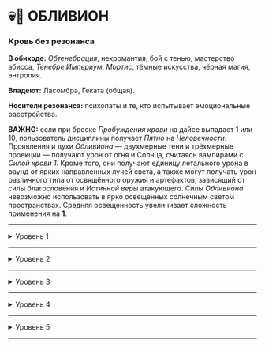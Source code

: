 # 💀🦇 ОБЛИВИОН

### Кровь без резонанса

**В обиходе:** *Обтенебрация*, некромантия, бой с тенью, мастерство абисса, *Тенебре Империум*, *Мортис*, тёмные искусства, чёрная магия, энтропия.

**Владеют:** Ласомбра, Геката (общая).

**Носители резонанса:** психопаты и те, кто испытывает эмоциональные расстройства.

**ВАЖНО:** если при броске *Пробуждения крови* на дайсе выпадает 1 или 10, пользователь дисциплины получает *Пятно* на *Человечности*.
Проявления и духи *Обливиона* — двухмерные тени и трёхмерные проекции — получают урон от огня и Солнца, считаясь вампирами с *Силой крови 1*. Кроме того, они получают единицу летального урона в раунд от ярких направленных лучей света, а также могут получать урон различного типа от освящённого оружия и артефактов, зависящий от силы благословения и *Истинной веры* атакующего. Силы *Обливиона* невозможно использовать в ярко освещенных солнечным светом пространствах. Средняя освещенность увеличивает сложность применения на **1**.

___

<details>
<summary>Уровень 1</summary>

### ● 🦇 Теневой плащ

- **Стоимость**: —
- **Дайспул**: —
- **Система**: Вампир изменяет окружающие тени так, чтобы маскировать свою внешность или выглядеть более устрашающим, благодаря чему он пассивно получает бонус **+2** к броскам *Запугивания* против смертных и *Скрытности*.
- **Длительность**: —

___

### ● 🦇 Взор Обливиона

- **Стоимость**: —
- **Дайспул**: —
- **Система**: Закрывая глаза, вампир заполняет радужные оболочки *Обливионом*, благодаря чему он получает возможность видеть в кромешной тьме и различать призраков, которые не скрывают своего присутствия. Все штрафы за темноту, в том числе — сверхъестественную, перестают действовать. Способность не предоставляет возможности физического взаимодействия с призраками.
- **Длительность**: 1 сцена

___

### ● 💀 Прах к праху 🍷

- **Стоимость**: 1 пробуждение крови
- **Дайспул**: *Выносливость* + *Обливион* против *Выносливость* + *Медицина*/*Стойкость*
- **Система**: Способность позволяет вампиру уничтожить свежее или старое тело, введя часть своей крови в труп. Сила не воздействует на вампиров, однако действует на оживлённых мертвецов. Выполнив *пробуждение* и окропив труп своей кровью, вампир разрушает неподвижный труп за **3 хода** без проверки. Если речь идёт о "зомби", необходимо выполнить проверку дайспула. При успехе труп рассыпается за **5 ходов – N сдвигов** (минимум = 1 ход), разрушающиеся трупы оказываются *физически ослаблены*. При критическом успехе тело рассыпается мгновенно. При полном провале тело начинает гнить, однако не разрушается и оказывается иммунным к этой силе со стороны любого заклинателя.
- **Длительность**: переменная

___

### ● 💀 Сковывающие оковы

- **Стоимость**: —
- **Дайспул**: —
- **Система**: Закрывая глаза, вампир заполняет радужные оболочки блеклым отражением действительности, благодаря чему он в дальнейшем получает возможность воспринимать объекты или места, важные для призраков. Подобные "оковы" выступают в качестве якорей, которые привязывают мертвецов к физической реальности. Определение "оков" упрощает некроманту задачи манипуляции призраками. "Оковы" излучают различные ауры, обладая запахами и подсветкой, соответствующими отношению призрака к этим объектам. Пока сила активна, некромант получает штраф **–2** ко всем броскам *Бдительности*, *Смекалки* и *Решительности*, не связанным непосредственно с "оковами".
- **Длительность**: 1 сцена
</details>

___

<details>
<summary>Уровень 2</summary>

### ●● 🦇 Призыв тени 🍷

- **Стоимость**: 1 пробуждение крови
- **Дайспул**: —
- **Система**: Вампир получает возможность отбросить сверхъестественную тень, которая следует за ним и повторяет его движения, иногда разрастаясь и искажаясь в зависимости от темперамента заклинателя. Любой, кто видит вампира, может заметить неестественность тени, пройдя проверку *Смекалки* + *Бдительности* **(3)**. Вампир может направлять свою тень, удлиняя или искажая её, но не отрывая от себя. Тень может быть удлинена на 2 × (*Обливион*) метров. Для любого, кто стоит в отбрасываемой вампиром тени, урон в *СВ * в социальном конфликте увеличивается на 1.
- **Длительность**: 1 сцена

___

### ●● 🦇 Руки Аримана (💪 ●●) 🍷

- **Стоимость**: 1 пробуждение крови
- **Дайспул**: *Смекалка* + *Обливион*
- **Система**: Вампир призывает отростки Абисса на неосвещенных местах. Сконцентрировавшись в течение хода и выполнив *Пробуждение*, вампир получает возможность выполнять удары (поверхностный урон) и захваты против целей на расстоянии. Дополнительные "руки" можно создавать, разбивая дайспул. Для атак и уворотов "рук" используется дайспул, к наносимому урону добавляется половина *Могущества* с округлением вверх. Длина "рук" составляет 2 × *Обливион* метров. У "рук" есть **3 ОЗ**, урон наносится дневным светом или ярким факелом. Можно выполнить бросок дайспула для превозмогания света на один ход, в результате чего "руки" получают единицу урона, но могут продолжить преследовать жертву. Пока сила активна вампир может только контролировать "руки". "Руки" позволяют выполнять базовые действия, такие как открытие дверей или нажатие рычагов, однако ими нельзя, например, вводить текст или управлять транспортом. "Руки" перемещаются по земле. Захваченная "руками" жертва должна пройти проверку *Решительности* + *Самообладания* против дайспула, чтобы высвободиться из захвата и пройти сквозь тень.
- **Длительность**: 1 сцена, до завершения или уничтожения

___

### ●● 💀 Роковое предвиденье (👁‍🗨 ●●) 🍷

- **Стоимость**: 1 пробуждение крови
- **Дайспул**: *Решительность* + *Обливион* (**3 или выше**)
- **Система**: Сила позволяет вампиру просканировать любого не-вампира и получить видение приближающейся смерти, которая может случиться как через минуту, так и через несколько десятилетий. Глаза вампира становятся абсолютно чёрными, и в течение 1 хода он застывает в неподвижности, просматривая судьбу своего визави и не имея возможности выполнять любые другие взаимодействия. Вампир должен иметь возможность слышать или видеть свою цель при выполнении броска дайспула. Успех позволяет увидеть тело, каждый дополнительный сдвиг — дополнительную улику (характер смерти, время и место смерти, имя и лицо первого увидевшего труп человека). Критический успех позволяет вампиру получить отчётливое видение и ощутить мотив, если жертва была убита преднамеренно. Полный провал оставляет вампира ослеплённым до конца сцены, и он больше не сможет использовать эту силу на той же цели. Если кто-нибудь пытается предотвратить увиденную судьбу, вся вселенная противостоит этому с помощью различных хаотичных проявлений. Сложность действий, направленных на предотвращение гибели, увеличивается на 1 до выполнения судьбы, предотвращения судьбы или завершения истории.
- **Длительность**: до выполнения, предотвращения или завершения истории

___

### ●● 💀 Там, где истончается Завеса 🍷

- **Стоимость**: 1 пробуждение крови
- **Дайспул**: *Смекалка* + *Обливион* (**3**)
- **Система**: Сила позволяет вампиру ощутить, насколько истончена *Завеса* между физическим миром и *Темными землями*. Выполнив *Пробуждение* и совершив успешный бросок дайспула, вампир может ощутить толщину *Завесы* в месте размером со здание или достопримечательность. При критическом успехе можно найти точку, где толщина *Завесы* была изменена недавно (что обычно свидетельствует об убийстве, частых ритуалах некромантии или местах со святой/нечистой аурой и т. д.). При полном провале сила даёт ложное прочтение обстановки. Без применения этой силы заклинатели не могут получить преимуществ от истончения *Завесы*.
 - **Непроницаемая**: здесь не случалось смертей, святая земля. Вампиры и призраки не могут пересекать *Завесу* в этом месте.
 - **Плотная**: смерть произошла давным-давно, место благодати. Эффекта нет.
 - **Тонкая**: смерть произошла недавно, место часто посещают меланхолики. **–1** к **СЛ** бросков *Обливиона*.
 - **Прорванная**: произошла серия смертей, некроманты проводят церемонии. **–2** к **СЛ** бросков *Обливиона*.
 - **Отсутствующая**: некромант использовал *Разрез Завесы* (🦴 ●●●●), призраки регулярно пересекают эту часть *Завесы*. **–2** к **СЛ** бросков *Обливиона*, призраки могут свободно проходить в *Темные земли* и из них, смертные получают в этом месте **2 поверхностных урона**, которые нельзя излечить до ухода из зоны.
- **Длительность**: 1 сцена
</details>

___

<details>
<summary>Уровень 3</summary>

### ●●● 🦇 Теневая проекция 🍷

- **Стоимость**: 1 пробуждение крови
- **Дайспул**: —
- **Система**: Вампир получает возможность спроецировать свои чувства на любую тень в зоне видимости, слыша и видя все, что он мог бы воспринимать, находясь внутри этой тени (включая тень, созданную *Призывом тени*). Присутствие вампира в тени можно ощутить только сверхъестественными способами. Вампир способен одновременно ощущать и свое окружение, и окружение тени.
- **Длительность**: до 1 сцены

___

### ●●● 🦇 Прикосновение Обливиона 🍷

- **Стоимость**: 1 пробуждение крови
- **Дайспул**: —
- **Система**: Вампир получает возможность пропустить сквозь себя *Обливиона* в жертву при физическом касании, вызывая некоторое подобие электроразряда, стремительно состаривающего часть тела жертвы. Выполнив *Пробуждение крови*, вампир хватает свою жертву (*Сила* + *Драка*, если жертва уворачивается или сопротивляется), в результате чего цель получает **2 летального урона** и *травму*. Если целью стала рука или нога, соответствующий сустав оказывается поврежден, и смертному потребуется длительная реабилитация, а вампиру придется исцелять летальный урон по стандартным правилам. Аналогичным образом касание может ослепить, оглушить или обезмолвить цель.
 - **Голова**: –1 к физическим дайспулам, –2 к ментальным дайспулам;
 - **Конечность**: –3 к дайспулам при выполнении действий с помощью повреждённой конечности;
 - **Органы чувств**: –3 к дайспулам при соответствующих действиях (включая бой).
- **Длительность**: 1 ход

___

### ●●● 💀 Аура разложения 🍷

- **Стоимость**: 1 пробуждение крови
- **Дайспул**: *Выносливость* + *Обливион* против *Выносливости* + *Медицины*/*Стойкости*
- **Система**: Вампир получает возможность состаривать и увядать всё живое вокруг него. Выполнив *Пробуждение* и совершив успешный бросок *Выносливости* + *Обливиона* **(3)**, неразумные органические и неорганические материалы в радиусе 5 метров от заклинателя начинают стариться и разлагаться: растения вянут и чернеют, еда гниёт в упаковке, кирпичи начинают крошиться. Поглощенная еда наносит 2 неуполовиниваемых поверхностных урона в каждой последующей сцене, пока не будет выполнен успешный бросок *Интеллекта* + *Медицины* (**3**). Все живое в этом радиусе должно пройти проверку дайспула против броска активации силы. За каждый сдвиг при провале жертва получает 1 неуполовиниваемого поверхностного урона. Урон медленно наносится в течение всей сцены. Повторные применения силы не наносят дополнительный урон уже пострадавшим жертвам. Во время действия силы легко различим излучаемый вампиром запах гниения. Пока сила активна, вампир получает штраф **–2** ко всем социальным броскам положительного или дипломатического характера, если он ведет общение с кем-то в личном присутствии.
- **Длительность**: 1 сцена

___

### ●●● 💀 Праздник страсти (⚓ ●●)

- **Стоимость**: —
- **Дайспул**: *Решительность* + *Обливион* против *Решительности* + *Самообладания*
- **Система**: Сила позволяет вампиру питаться эмоциями призраков, которые удерживают их на земле, создавая воронку между своим ртом и призраком. Расстояние между вампиром и призраком должно не превышать 3 метров. При успешном броске дайспула вампир наносит 1 летальный урон в *СВ* призрака и снижает уровень голода на 1 до конца ночи. Голод возвращается на следую ночь. Кормление от призраков может становиться причиной появления *Пятен на человечности*, т. к. после поглощения всех эмоций призрака (от 1 до 5), последний может стать неконтролируемым, убийственным и разрушительным.
- **Длительность**:  пассивно
</details>

___

<details>
<summary>Уровень 4</summary>

### ●●●● 🦇 Стигийская пелена 🍷

- **Стоимость**: 1 пробуждение крови
- **Дайспул**: —
- **Система**: Вампир извлекает тьму из находящейся рядом тени, заливая пространство тенью, сравнимой с безлунной ночью, приглушая и делая неразборчивыми звуки. Выполнив *пробуждение* и потратив ход на концентрацию, заклинатель начинает распространять тени на выбранном пространстве. Эффект воздействует на круг с радиусом = 2 × *Забытье*. Центром круга является Заклинатель или выбранная точка в его поле зрения. Наблюдатели за зоной воздействия видят, как все тени вокруг разрастаются и создают пелену. Любой, пойманный в пелену, получает штраф в –3 ко всем броскам, если только он не имеет возможности видеть в сверхъестественной тьме. Любой смертный, оказавшийся в пелене, каждый ход получает 1 поверхностного урона от удушения, пока не выйдет из зоны воздействия.
- **Длительность**: 1 сцена

___

### ●●●● 🦇 Муфта Умбры 🍷🖤

- **Стоимость**: 1 пробуждение крови, 1 пятно
- **Дайспул**: *Смекалка* + *Обливион* против *Ловкости* + *Смекалки*
- **Система**: Вампир создает временный портал прямо в тени жертвы, из-за чего она проваливается сквозь *Обливион* и вываливается наружу сквозь тень заклинателя. Для применения силы заклинатель должен отчетливо видеть цель и ее тень. Заклинатель проходит проверку дайспула для размещения тени под жертвой, создавая сверхъестественную дыру в пространстве. Подобное путешествие обычно обескураживает жертву — смертный придет в ужас, а вампир должен пройти проверку *Безумия ярости* или *Безумия ужаса* (на усмотрение Рассказчика) против **СЛ 4**.
- **Длительность**: мгновенно

___

### ●●●● 💀 Некротическая чума 🍷🖤🖤

- **Стоимость**: 1 пробуждение крови
- **Дайспул**: *Интеллект* + *Обливион* против *Выносливость* + *Медицина*/*Стойкость*
- **Система**: С помощью касания вампир отравляет кровь смертной цели, наполняя её болезнью, которая разрушает тело цели и может распространиться на других смертных. Некроманты с опытом в *Медицине* способны придать чуме внешний вид реально существующей болезни. Симптомы болезни исчезают через время даже без медицинского вмешательства и вне зависимости от того, выживет ли жертва. Бросок дайспула не требуется, если жертва представляет собой слабого смертного (младенец, старик, больной, выздоравливающий, умирающий или человек с менее, чем 3 незачеркнутыми ОЗ). Силу нельзя применять на вампирах. Поражённые жертвы получают 1 летальное ранение раз в сцену после заражения. Количество сцен воздействия чумы равно уровню *Обливиона* вампира. Болезнь нельзя излечить медицинскими средствами, но можно поглощением крови. При критическом успехе вампир может сделать чуму заразной (через касание), каждый последующий заражённый  страдает на 1 сцену меньше того, кто его заразил. При полном провале вампир заражает собственную кровь, получая 3 летальных урона — из заклинателя начинает выплёскиваться заражённая кровь, а он сам должен выполнить дополнительное *Пробуждение крови*.
- **Длительность**: 1 ход на активацию, затем в зависимости от условий
</details>

___

<details>
<summary>Уровень 5</summary>

### ●●●●● 🦇 Шаг в тень 🍷

- **Стоимость**: 1 пробуждение крови
- **Дайспул**: —
- **Система**: Ступая в тень, заклинатель исчезает, и спустя ход появляется из той же или другой тени на расстоянии от точки входа. Вампир должен выбрать достаточно большую тень, чтобы она могла покрыть его полностью. Тень для выхода должен находиться в поле зрения (возможно, сверхъестественного). При перемещении можно взять с собой "спутника", однако если такое перемещение выполняется без его согласия, необходимо выполнить успешный захват. Если в результате применения силы вампир получает *Пятно на человечности*, то спутник также получает *Пятно*.
- **Длительность**: 1 ход

___

### ●●●●● 🦇 Сумрачный аватар 🍷🍷

- **Стоимость**: 2 пробуждения крови
- **Дайспул**: —
- **Система**: Вампир получает возможность превратить своё естество в тень, став двухмерным пятном тьмы, способным проскользнуть по любой поверхности сквозь наименьшие щели и трещины. В этой форме вампир может получать урон только от огня и солнечного света. На трансформацию требуется 1 ход, в течение которого вампир не делает ничего другого. После трансформации вампир перемещается со скоростью ходьбы по земле или стенам, останавливаясь только перед герметичными барьерами. Вампир получает возможность окутывать жертв собой, снижая их дайспулы на **3 дайса** и удушая смертных подобием *Стигийской пелены* (💀●●●●). Если вампир окутывает смертного, он может кормиться от него, даже не пробивая кожу клыками. Находясь в форме *Аватара*, вампир может использовать ментальные дисциплины на усмотрение *Рассказчика*.
- **Длительность**: 1 сцена или до конца применения

___

### ●●●●● 💀 Провиденье Скульд 🍷🍷

- **Стоимость**: 2 пробуждения крови
- **Дайспул**: *Выносливость* + *Обливион* против *Выносливости* + *Медицины*/*Стойкости*
- **Система**: Некромант способен восстановить предначертанную судьбу, вернув болезни к исцеленным, сломав срощенные кости и вернув процесс старения гулям. Заклинатель покрывает кровью свои руки и лицо, вспоминая при этом лица жертв. При успешном броске жертва мгновенно подвергается влиянию серьёзной травмы/состояния, которому она была подвержена ранее — раку, перелому или болезни (включая *Некротическую чуму* [💀 ●●●●]) — вместе со всеми серьёзными негативными воздействиями от этой проблемы. Гули лишаются иммунитета к старению и всей крови *домитора* из своего тела. При критическом успехе заклинатель по желанию может остановить сердце жертвы, убив её на месте. При полном провале вампир больше не может использовать эту силу против той же жертвы. 
- **Длительность**: переменная

___

### ●●●●● 💀 Увядающий дух 🍷🍷 X🖤

- **Стоимость**: 2 пробуждения крови, пятна
- **Дайспул**: *Решительность* + *Обливион* против *Решительности* + *Оккультизма*/*Стойкости*
- **Система**: Сила позволяет подвергнуть энтропии духовную сущность цели, будь то смертный или вампир. Заклинатель получает некоторое количество *Пятен на человечности*, так как он способен полностью уничтожить дух жертвы, не дав ей вернуться даже в качестве призрака. Вампир покрывает обе руки своей кровью и касается жертвы. При успешном броске дайспула жертва получает 2 летальных урона в *СВ* за каждый сдвиг при броске. Атака способна разлагать дух жертвы до тех пор, пока от неё не останется высохшая оболочка, и если цель получает *ментальное ослабление*, то она не сможет вернуться в виде призрака после смерти.
- **Длительность**: 1 ход
</details>

___